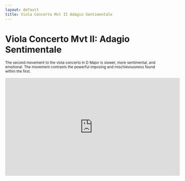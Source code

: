 ```yaml
---
layout: default
title: Viola Concerto Mvt II Adagio Sentimentale
---
```


# Viola Concerto Mvt II: Adagio Sentimentale

<small>The second movement to the viola concerto in D Major is slower, more sentimental, and emotional. The movement contrasts the powerful imposing and mischievousness found within the first.</small>

<iframe width="560" height="315" src="https://www.youtube.com/embed/VfSRPqJkjQY" frameborder="0" allow="accelerometer; autoplay; clipboard-write; encrypted-media; gyroscope; picture-in-picture" allowfullscreen></iframe>
